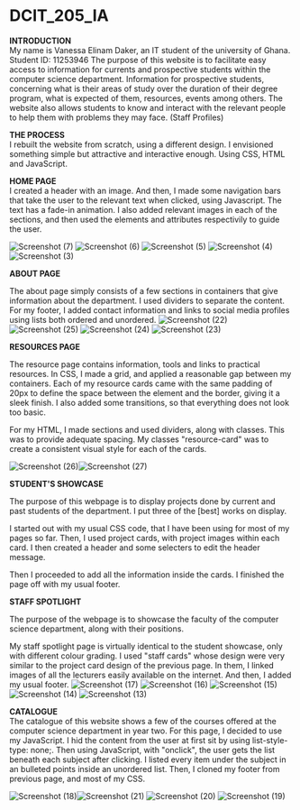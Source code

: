 # DCIT_205_IA
**INTRODUCTION** </br>
My name is Vanessa Elinam Daker, an IT student of the university of Ghana.
Student ID: 11253946
The purpose of this website is to facilitate easy access to information for currents and prospective students within the computer science department.
Information for prospective students, concerning what is their areas of study over the duration of their degree program, what is expected of them, resources, events among others.
The website also allows students to know and interact with the relevant people to help them with problems they may face.
(Staff Profiles)

**THE PROCESS** </br>
I rebuilt the website from scratch, using a different design. I envisioned something simple but attractive and interactive enough.
Using CSS, HTML and JavaScript.

**HOME PAGE** </br>
 I created a header with an image. And then, I made some navigation bars that take the user to the relevant text when clicked, using Javascript. The text has a fade-in animation. 
 I also added relevant images in each of the sections, and then used the <a><href> elements and attributes respectivily to guide the user.

![Screenshot (7)](https://github.com/dakerv/11253946_DCIT205/assets/152215153/43edd338-b327-4545-a049-5028f067e813)
![Screenshot (6)](https://github.com/dakerv/11253946_DCIT205/assets/152215153/32bdc8fd-a802-48b7-87f3-e784f7cf8908)
![Screenshot (5)](https://github.com/dakerv/11253946_DCIT205/assets/152215153/7d14f011-d138-4873-b2b4-6ae6105d665c)
![Screenshot (4)](https://github.com/dakerv/11253946_DCIT205/assets/152215153/0d125c47-2764-4c09-907e-bc2513b9e69c)
![Screenshot (3)](https://github.com/dakerv/11253946_DCIT205/assets/152215153/ed5afde7-1983-49e6-8bf0-be389b367823)


 

**ABOUT PAGE**</br>

The about page simply consists of a few sections in containers that give information about the department. I used dividers to separate the content.
For my footer, I added contact information and links to social media profiles using lists both ordered and unordered. 
![Screenshot (22)](https://github.com/dakerv/11253946_DCIT205/assets/152215153/98ad4688-f375-44b5-ad93-4af840250e1b)![Screenshot (25)](https://github.com/dakerv/11253946_DCIT205/assets/152215153/16ecf671-bc1e-4f12-b1f3-c5de8df85ce7)
![Screenshot (24)](https://github.com/dakerv/11253946_DCIT205/assets/152215153/2a41c488-3cc4-41a9-8386-12120840b472)
![Screenshot (23)](https://github.com/dakerv/11253946_DCIT205/assets/152215153/c2c9ae8e-d78a-4853-a1a1-f88ada88e41c)



**RESOURCES PAGE**</br>

The resource page contains information, tools and links to practical resources. In CSS, I made a grid, and applied a reasonable gap between my containers.
Each of my resource cards came with the same padding of 20px to define the space between the element and the border, giving it a sleek finish. I also added some transitions, so that everything does not look too basic.

For my HTML, I made sections and used dividers, along with classes. This was to provide adequate spacing. My classes "resource-card" was to create a consistent visual style for each of the cards.

![Screenshot (26)](https://github.com/dakerv/11253946_DCIT205/assets/152215153/48235064-3f0b-4231-9f48-4471c514a16e)![Screenshot (27)](https://github.com/dakerv/11253946_DCIT205/assets/152215153/dcb326db-0dae-41bb-9269-4a677aecf612)



**STUDENT'S SHOWCASE**</br>

The purpose of this webpage is to display projects done by current and past students of the department. I put three of the [best] works on display.

I started out with my usual CSS code, that I have been using for most of my pages so far. Then, I used project cards, with project images within each card. I then created a header and some selecters to edit the header message.

Then I proceeded to add all the information inside the cards. I finished the page off with my usual footer.

**STAFF SPOTLIGHT** </br>

The purpose of the webpage is to showcase the faculty of the computer science department, along with their positions.  

My staff spotlight page is virtually identical to the student showcase, only with different colour grading. I used "staff cards" whose design were very similar to the project card design of the previous page. In them, I linked images of all the lecturers easily available on the internet. And then, I added my usual footer.
![Screenshot (17)](https://github.com/dakerv/11253946_DCIT205/assets/152215153/f4ccf414-da42-4982-84c8-e62aa6be32e2)
![Screenshot (16)](https://github.com/dakerv/11253946_DCIT205/assets/152215153/e6044106-6e0c-40bc-b828-9f850a0368d6)
![Screenshot (15)](https://github.com/dakerv/11253946_DCIT205/assets/152215153/9a442187-c914-4780-b819-83ec9fff9ceb)
![Screenshot (14)](https://github.com/dakerv/11253946_DCIT205/assets/152215153/0b854913-d2f0-4b72-8541-71ac29ccc35e)
![Screenshot (13)](https://github.com/dakerv/11253946_DCIT205/assets/152215153/59a247ec-4bb1-4220-b25a-bfd01f7207cb)

**CATALOGUE** </br>
The catalogue of this website shows a few of the courses offered at the computer science department in year two. For this page, I decided to use my JavaScript. I hid the content from the user at first sit by using list-style-type: none;. Then using JavaScript, with "onclick", the user gets the list beneath each subject after clicking. I listed every item under the subject in an bulleted points inside an unordered list. Then, I cloned my footer from previous page, and most of my CSS.

![Screenshot (18)](https://github.com/dakerv/11253946_DCIT205/assets/152215153/6501a14f-e3af-460e-b333-407684d52d72)![Screenshot (21)](https://github.com/dakerv/11253946_DCIT205/assets/152215153/24d2e7b4-4b77-42ce-95f0-2578bacd27b9)
![Screenshot (20)](https://github.com/dakerv/11253946_DCIT205/assets/152215153/98cfafd5-cb61-48d1-a840-830cda6825e4)
![Screenshot (19)](https://github.com/dakerv/11253946_DCIT205/assets/152215153/c7f205c3-3909-4a04-aea6-746614396db6)



